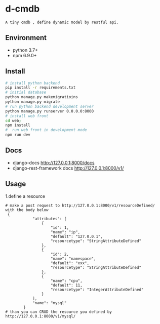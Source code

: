 # d-cmdb
```
A tiny cmdb , define dynamic model by restful api.
```
 
## Environment
- python 3.7+
- npm 6.9.0+

## Install
```bash
# install python backend
pip install -r requirements.txt
# initial database
python manage.py makemigratioins 
python manage.py migrate
# run python backend development server
python manage.py runserver 0.0.0.0:8000
# install web front
cd web;
npm install
#  run web front in development mode
npm run dev
```

## Docs
- django-docs 
http://127.0.0.1:8000/docs
- django-rest-framework docs 
http://127.0.0.1:8000/v1/

## Usage
1.define a resource
```
# make a post request to http://127.0.0.1:8000/v1/resourceDefined/ with the body below
 {
            "attributes": [
                {
                    "id": 1,
                    "name": "ip",
                    "default": "127.0.0.1",
                    "resourcetype": "StringAttributeDefined"
                },
                {
                    "id": 2,
                    "name": "namespace",
                    "default": "xxx",
                    "resourcetype": "StringAttributeDefined"
                },
                {
                    "name": "cpu",
                    "default": 11,
                    "resourcetype": "IntegerAttributeDefined"
                }
            ],
            "name": "mysql"
        }
# than you can CRUD the resource you defined by http://127.0.0.1:8000/v1/mysql/

```
